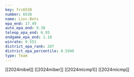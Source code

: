 ```yaml
---
key: frc6538
number: 6538
name: Linc-Bots
epa_end: 17.49
auto_epa_end: 9.38
teleop_epa_end: 6.93
endgame_epa_end: 1.18
winrate: 0.551
district_epa_rank: 207
district_epa_percentile: 0.5949
type: Team
---
```

[[2024mibel]]
[[2024miber]]
[[2024micmp1]]
[[2024micmp]]
